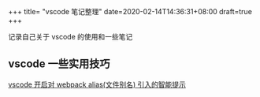 +++
title= "vscode 笔记整理"
date=2020-02-14T14:36:31+08:00
draft=true
+++

记录自己关于 vscode 的使用和一些笔记

## vscode 一些实用技巧

[vscode 开启对 webpack alias(文件别名) 引入的智能提示
](https://blog.csdn.net/zzl1243976730/article/details/92820985)


